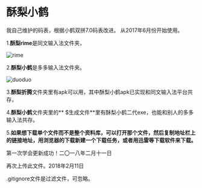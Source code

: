 # 酥梨小鹤

我自己维护的码表，根据小鹤双拼7.0码表改进。
从2017年6月份开始使用。

1.**酥梨rime**是同文输入法文件夹，

![rime](https://github.com/zodensu/zodensu.github.io/blob/master/img/rime.jpg)

2.**酥梨小鹤**是多多输入法文件夹。

![duoduo](https://github.com/zodensu/zodensu.github.io/blob/master/img/duoduo.jpg)

3.**酥梨折腾**文件夹里有apk可以用，其中酥梨小鹤apk已实现和同文输入法平台共存，

4.**酥梨小鹤**文件夹里的** $生成文件**里有酥梨小鹤二代exe，也能和别人的多多输入法共存。

5.**如果想下载单个文件而不是整个资料库，可以打开那个文件，然后复制地址栏上的链接地址，用浏览器的下载新建一个下载任务，或者用迅雷等下载软件来下载。**

第一次学会更新成功！二〇一八年二月十一日

再次上传此文件。2018年2月11日

.gitignore文件是过滤文件，可忽略。
